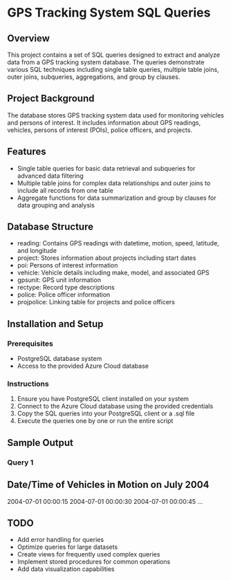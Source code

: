 # GPS Tracking System SQL Queries
## Overview
This project contains a set of SQL queries designed to extract and analyze data from a GPS tracking system database. The queries demonstrate various SQL techniques including single table queries, multiple table joins, outer joins, subqueries, aggregations, and group by clauses.

## Project Background
The database stores GPS tracking system data  used for monitoring vehicles and persons of interest. It includes information about GPS readings, vehicles, persons of interest (POIs), police officers, and projects.

## Features
- Single table queries for basic data retrieval and subqueries for advanced data filtering
- Multiple table joins for complex data relationships and outer joins to include all records from one table
- Aggregate functions for data summarization and group by clauses for data grouping and analysis

## Database Structure
- reading: Contains GPS readings with datetime, motion, speed, latitude, and longitude
- project: Stores information about projects including start dates
- poi: Persons of interest information
- vehicle: Vehicle details including make, model, and associated GPS
- gpsunit: GPS unit information
- rectype: Record type descriptions
- police: Police officer information
- projpolice: Linking table for projects and police officers

## Installation and Setup
### Prerequisites
- PostgreSQL database system
- Access to the provided Azure Cloud database

### Instructions
1. Ensure you have PostgreSQL client installed on your system
2. Connect to the Azure Cloud database using the provided credentials
3. Copy the SQL queries into your PostgreSQL client or a .sql file
4. Execute the queries one by one or run the entire script

## Sample Output
### Query 1
Date/Time of Vehicles in Motion on July 2004
-------------------------------------------
2004-07-01 00:00:15
2004-07-01 00:00:30
2004-07-01 00:00:45
...

## TODO
- Add error handling for queries
- Optimize queries for large datasets
- Create views for frequently used complex queries
- Implement stored procedures for common operations
- Add data visualization capabilities

